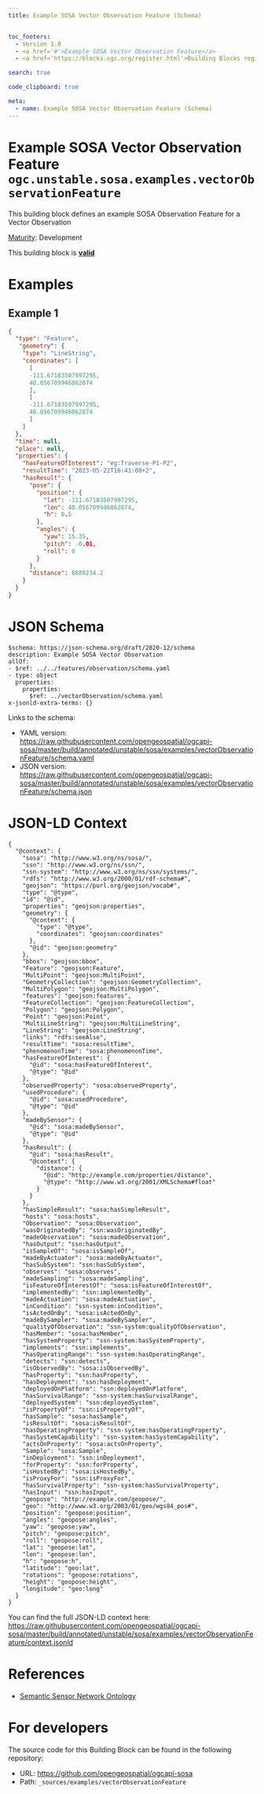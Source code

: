 ```yaml
---
title: Example SOSA Vector Observation Feature (Schema)


toc_footers:
  - Version 1.0
  - <a href='#'>Example SOSA Vector Observation Feature</a>
  - <a href='https://blocks.ogc.org/register.html'>Building Blocks register</a>

search: true

code_clipboard: true

meta:
  - name: Example SOSA Vector Observation Feature (Schema)
---
```



# Example SOSA Vector Observation Feature `ogc.unstable.sosa.examples.vectorObservationFeature`

This building block defines an example SOSA Observation Feature for a Vector Observation

[Maturity](https://github.com/cportele/ogcapi-building-blocks#building-block-maturity): Development

<aside class="success">
This building block is <strong><a href="https://github.com/opengeospatial/ogcapi-sosa/blob/master/build/tests/unstable/sosa/examples/vectorObservationFeature/" target="_blank">valid</a></strong>
</aside>

# Examples

## Example 1

```json
{
  "type": "Feature",
   "geometry": {
    "type": "LineString",
    "coordinates": [
      [
      -111.67183507997295,
      40.056709946862874
      ],
      [ 
      -111.67183507997295,
      40.056709946862874
      ]
    ]
  },
  "time": null,
  "place": null,
  "properties": {
    "hasFeatureOfInterest": "eg:Traverse-P1-P2",
    "resultTime": "2023-05-22T16:41:00+2",
    "hasResult": {
      "pose": {
        "position": {
          "lat": -111.67183507997295,
          "lon": 40.056709946862874,
          "h": 0.5
        },
        "angles": {
          "yaw": 15.35,
          "pitch": -0.01,
          "roll": 0
        }
      },
      "distance": 6889234.2
    }
  }
}

```


# JSON Schema

```yaml--schema
$schema: https://json-schema.org/draft/2020-12/schema
description: Example SOSA Vector Observation
allOf:
- $ref: ../../features/observation/schema.yaml
- type: object
  properties:
    properties:
      $ref: ../vectorObservation/schema.yaml
x-jsonld-extra-terms: {}

```

Links to the schema:

* YAML version: <a href="https://raw.githubusercontent.com/opengeospatial/ogcapi-sosa/master/build/annotated/unstable/sosa/examples/vectorObservationFeature/schema.yaml" target="_blank">https://raw.githubusercontent.com/opengeospatial/ogcapi-sosa/master/build/annotated/unstable/sosa/examples/vectorObservationFeature/schema.yaml</a>
* JSON version: <a href="https://raw.githubusercontent.com/opengeospatial/ogcapi-sosa/master/build/annotated/unstable/sosa/examples/vectorObservationFeature/schema.json" target="_blank">https://raw.githubusercontent.com/opengeospatial/ogcapi-sosa/master/build/annotated/unstable/sosa/examples/vectorObservationFeature/schema.json</a>


# JSON-LD Context

```json--ldContext
{
  "@context": {
    "sosa": "http://www.w3.org/ns/sosa/",
    "ssn": "http://www.w3.org/ns/ssn/",
    "ssn-system": "http://www.w3.org/ns/ssn/systems/",
    "rdfs": "http://www.w3.org/2000/01/rdf-schema#",
    "geojson": "https://purl.org/geojson/vocab#",
    "type": "@type",
    "id": "@id",
    "properties": "geojson:properties",
    "geometry": {
      "@context": {
        "type": "@type",
        "coordinates": "geojson:coordinates"
      },
      "@id": "geojson:geometry"
    },
    "bbox": "geojson:bbox",
    "Feature": "geojson:Feature",
    "MultiPoint": "geojson:MultiPoint",
    "GeometryCollection": "geojson:GeometryCollection",
    "MultiPolygon": "geojson:MultiPolygon",
    "features": "geojson:features",
    "FeatureCollection": "geojson:FeatureCollection",
    "Polygon": "geojson:Polygon",
    "Point": "geojson:Point",
    "MultiLineString": "geojson:MultiLineString",
    "LineString": "geojson:LineString",
    "links": "rdfs:seeAlso",
    "resultTime": "sosa:resultTime",
    "phenomenonTime": "sosa:phenomenonTime",
    "hasFeatureOfInterest": {
      "@id": "sosa:hasFeatureOfInterest",
      "@type": "@id"
    },
    "observedProperty": "sosa:observedProperty",
    "usedProcedure": {
      "@id": "sosa:usedProcedure",
      "@type": "@id"
    },
    "madeBySensor": {
      "@id": "sosa:madeBySensor",
      "@type": "@id"
    },
    "hasResult": {
      "@id": "sosa:hasResult",
      "@context": {
        "distance": {
          "@id": "http://example.com/properties/distance",
          "@type": "http://www.w3.org/2001/XMLSchema#float"
        }
      }
    },
    "hasSimpleResult": "sosa:hasSimpleResult",
    "hosts": "sosa:hosts",
    "Observation": "sosa:Observation",
    "wasOriginatedBy": "ssn:wasOriginatedBy",
    "madeObservation": "sosa:madeObservation",
    "hasOutput": "ssn:hasOutput",
    "isSampleOf": "sosa:isSampleOf",
    "madeByActuator": "sosa:madeByActuator",
    "hasSubSystem": "ssn:hasSubSystem",
    "observes": "sosa:observes",
    "madeSampling": "sosa:madeSampling",
    "isFeatureOfInterestOf": "sosa:isFeatureOfInterestOf",
    "implementedBy": "ssn:implementedBy",
    "madeActuation": "sosa:madeActuation",
    "inCondition": "ssn-system:inCondition",
    "isActedOnBy": "sosa:isActedOnBy",
    "madeBySampler": "sosa:madeBySampler",
    "qualityOfObservation": "ssn-system:qualityOfObservation",
    "hasMember": "sosa:hasMember",
    "hasSystemProperty": "ssn-system:hasSystemProperty",
    "implements": "ssn:implements",
    "hasOperatingRange": "ssn-system:hasOperatingRange",
    "detects": "ssn:detects",
    "isObservedBy": "sosa:isObservedBy",
    "hasProperty": "ssn:hasProperty",
    "hasDeployment": "ssn:hasDeployment",
    "deployedOnPlatform": "ssn:deployedOnPlatform",
    "hasSurvivalRange": "ssn-system:hasSurvivalRange",
    "deployedSystem": "ssn:deployedSystem",
    "isPropertyOf": "ssn:isPropertyOf",
    "hasSample": "sosa:hasSample",
    "isResultOf": "sosa:isResultOf",
    "hasOperatingProperty": "ssn-system:hasOperatingProperty",
    "hasSystemCapability": "ssn-system:hasSystemCapability",
    "actsOnProperty": "sosa:actsOnProperty",
    "Sample": "sosa:Sample",
    "inDeployment": "ssn:inDeployment",
    "forProperty": "ssn:forProperty",
    "isHostedBy": "sosa:isHostedBy",
    "isProxyFor": "ssn:isProxyFor",
    "hasSurvivalProperty": "ssn-system:hasSurvivalProperty",
    "hasInput": "ssn:hasInput",
    "geopose": "http://example.com/geopose/",
    "geo": "http://www.w3.org/2003/01/geo/wgs84_pos#",
    "position": "geopose:position",
    "angles": "geopose:angles",
    "yaw": "geopose:yaw",
    "pitch": "geopose:pitch",
    "roll": "geopose:roll",
    "lat": "geopose:lat",
    "lon": "geopose:lon",
    "h": "geopose:h",
    "latitude": "geo:lat",
    "rotations": "geopose:rotations",
    "height": "geopose:height",
    "longitude": "geo:long"
  }
}
```

You can find the full JSON-LD context here:
<a href="https://raw.githubusercontent.com/opengeospatial/ogcapi-sosa/master/build/annotated/unstable/sosa/examples/vectorObservationFeature/context.jsonld" target="_blank">https://raw.githubusercontent.com/opengeospatial/ogcapi-sosa/master/build/annotated/unstable/sosa/examples/vectorObservationFeature/context.jsonld</a>

# References

* [Semantic Sensor Network Ontology](https://www.w3.org/TR/vocab-ssn/)

# For developers

The source code for this Building Block can be found in the following repository:

* URL: <a href="https://github.com/opengeospatial/ogcapi-sosa" target="_blank">https://github.com/opengeospatial/ogcapi-sosa</a>
* Path: `_sources/examples/vectorObservationFeature`


